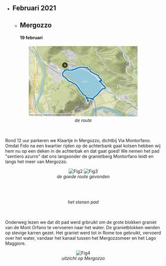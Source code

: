 * ## Februari 2021
  * ## Mergozzo
    #### 19 februari
 <p align="center"><img src="Wandelingen/foto1.jpg" alt="Fig1" width="70%"/><br>
<em> de route </em><br><br><br></p> 

Rond 12 uur parkeren we Klaartje in Mergozzo, dichtbij Via Montorfano. Omdat Fido na een kwartier rijden op de achterbank gaat kotsen hebben wij hem nu op een deken in de achterbak en dat gaat goed!
We nemen het pad "sentiero azurro" dat ons langsonder de granietberg Montorfano leidt en langs het meer van Mergozzo.

<p align="center">
<img src="Wandelingen/foto2.jpg" alt="Fig2" width="40%"/>
<img src="Wandelingen/foto3.jpg" alt="Fig3" width="40%"/>
<br>
<em> de goede route gevonden </em><br><br><br></p> 

<p align="center"><br>
<em> het stenen pad </em><br><br><br></p>

Onderweg lezen we dat dit pad werd grbruikt om de grote blokken graniet van de Mont Orfano te vervoeren naar het water. 
De granietblokken werden op stevige karren gezet. Het graniet werd tot in Rome toe gebruikt, vervoerd over het water, 
vandaar het kanaal tussen het Mergozzomeer en het Lago Maggiore. 

<p align="center"><img src="Wandelingen/foto4.jpg" alt="Fig4" width="70%"/><br>
<em> uitzicht op Mergozzo </em><br><br><br></p>
